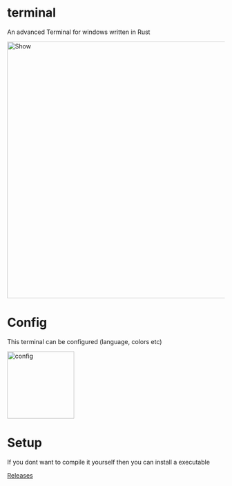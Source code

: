 # terminal
An advanced Terminal for windows written in Rust

<img width="593" alt="Show" src="https://github.com/RealViper8/terminal/assets/101727162/65e1efab-9796-4583-8935-1f742053e9d2">

# Config
This terminal can be configured (language, colors etc)

<img width="155" alt="config" src="https://github.com/RealViper8/terminal/assets/101727162/31023325-1883-4137-bfd6-4412c2a37f2f">

# Setup
If you dont want to compile it yourself then you can install a executable

[Releases](https://github.com/RealViper8/terminal/releases)
